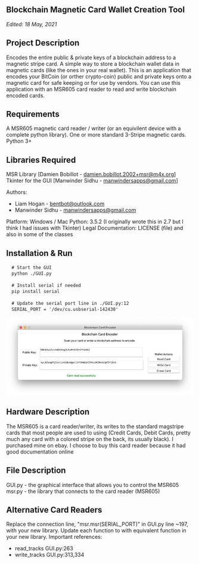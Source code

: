 Blockchain Magnetic Card Wallet Creation Tool
  ------------------

_Edited: 18  May, 2021_

  Project Description
  -------------------
  Encodes the entire public & private keys of a blockchain address to a magnetic stripe card.
  A simple way to store a blockchain wallet data in magnetic cards (like the ones in your real wallet). This is an application that encodes your BitCoin (or orther crypto-coin) public and private keys onto a magnetic card for safe keeping or for use by vendors. You can use this application with an MSR605 card reader to read and write blockchain encoded cards.

  Requirements
  ------------------
  A MSR605 magnetic card reader / writer (or an equivilent device with a complete python library).
  One or more standard 3-Stripe magnetic cards.
  Python 3+
  
  Libraries Required
  ------------------
  MSR Library [Damien Bobillot - damien.bobillot.2002+msr@m4x.org]
  Tkinter for the GUI [Manwinder Sidhu - manwindersapps@gmail.com]

  Authors:
  - Liam Hogan - bentbot@outlook.com
  - Manwinder Sidhu - manwindersapps@gmail.com

  Platform: Windows / Mac
  Python: 3.5.2 (I originally wrote this in 2.7 but I think I had issues with Tkinter)
  Legal Documentation: LICENSE (file) and also in some of the classes

  Installation & Run
  ------------------
      # Start the GUI
      python ./GUI.py

      # Install serial if needed
      pip install serial
 
      # Update the serial port line in ./GUI.py:12
      SERIAL_PORT = '/dev/cu.usbserial-142430'

![Blockchain Card screenshot | May 18, 2021](https://github.com/bentbot/Blockchain-Card/blob/master/screenshot.png?raw=true)

  Hardware Description
  --------------------
  The MSR605 is a card reader/writer, its writes to the standard magstripe cards
  that most people are used to using (Credit Cards, Debit Cards, pretty much any
  card with a colored stripe on the back, its usually black). I purchased mine
  on ebay. I choose to buy this card reader because it had good documentation
  online

  File Description
  ----------------
  GUI.py - the graphical interface that allows you to control the MSR605
  msr.py - the library that connects to the card reader (MSR605)  

  Alternative Card Readers
  ---------------
  Replace the connection line, "msr.msr(SERIAL_PORT)" in GUI.py line ~197, with your new library. 
  Update each function to with equivalent function in your new library. Important references:
  - read_tracks 	GUI.py:263
  - write_tracks 	GUI.py:313,334
